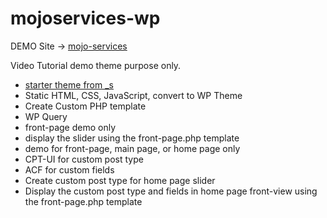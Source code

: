 # mojoservices-wp

DEMO Site ->  [mojo-services](https://thegoodartisan.com/demo/mojo-services/home/)

Video Tutorial demo theme purpose only.
- [starter theme from _s](http://underscores.me/)
- Static HTML, CSS, JavaScript, convert to WP Theme
- Create Custom PHP template
- WP Query
- front-page demo only
- display the slider using the front-page.php template 
- demo for front-page, main page, or home page only
- CPT-UI for custom post type
- ACF for custom fields
- Create custom post type for home page slider
- Display the custom post type and fields in home page front-view using the front-page.php template
